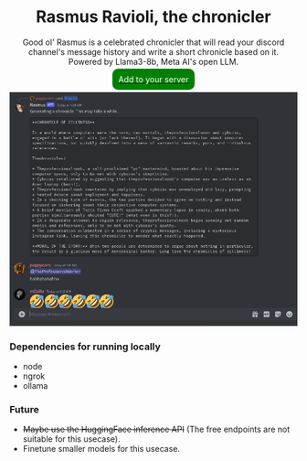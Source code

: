 <h1 align="center">Rasmus Ravioli, the chronicler</h1>

<p align="center">Good ol' Rasmus is a celebrated chronicler that will read your discord channel's message history and write a short chronicle based on it.<br />
Powered by Llama3-8b, Meta AI's open LLM.</p>

<p align="center"><a href="https://discord.com/oauth2/authorize?client_id=1238193785582649455&permissions=68608&scope=bot"><span style="background-color:green;color: white;padding:10px;border-radius:10px">Add to your server</span></a></p>

![Demo of Rasmus's chronicle in my friend's server](./assets/demo.png "Demo")

### Dependencies for running locally

- node
- ngrok
- ollama

### Future

- ~~Maybe use the HuggingFace inference API~~ (The free endpoints are not suitable for this usecase).
- Finetune smaller models for this usecase.
